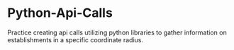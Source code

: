 # Python-Api-Calls
Practice creating api calls utilizing python libraries to gather information on establishments in a specific coordinate radius.
